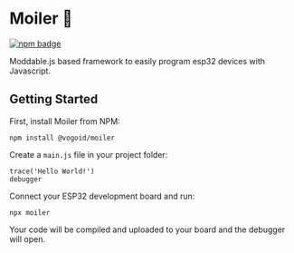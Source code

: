 # Moiler 🐠
[![npm badge](https://img.shields.io/npm/v/@vogoid/moiler)](https://www.npmjs.com/package/@vogoid/moiler)

Moddable.js based framework to easily program esp32 devices with Javascript.

## Getting Started
First, install Moiler from NPM:
```
npm install @vogoid/moiler
```
Create a `main.js` file in your project folder:
```
trace('Hello World!')
debugger
```
Connect your ESP32 development board and run:
```
npx moiler
```
Your code will be compiled and uploaded to your board and the debugger will open.
